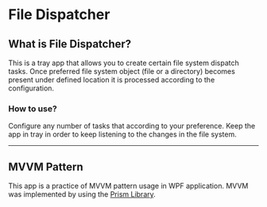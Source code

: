 # File Dispatcher

## What is File Dispatcher?

This is a tray app that allows you to create certain file system dispatch tasks. Once preferred file system object (file or a directory) becomes present under defined location it is processed according to the configuration.

### How to use?

Configure any number of tasks that according to your preference. Keep the app in tray in order to keep listening to the changes in the file system.

---
## MVVM Pattern

This app is a practice of MVVM pattern usage in WPF application. MVVM was implemented by using the [Prism Library](https://github.com/PrismLibrary/Prism).
